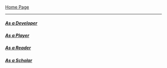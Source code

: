 
[Home Page](https://amanlikeair.github.io/Charles_SHI_Blog/) 

-------------------

##### [As a Developer](https://amanlikeair.github.io/Charles_SHI_Blog/AsDeveloper.html)

##### [As a Player](https://amanlikeair.github.io/Charles_SHI_Blog/AsPlayer.html)

##### [As a Reader](https://amanlikeair.github.io/Charles_SHI_Blog/AsReader.html)

##### [As a Scholar](https://amanlikeair.github.io/Charles_SHI_Blog/AsScholar.html)

